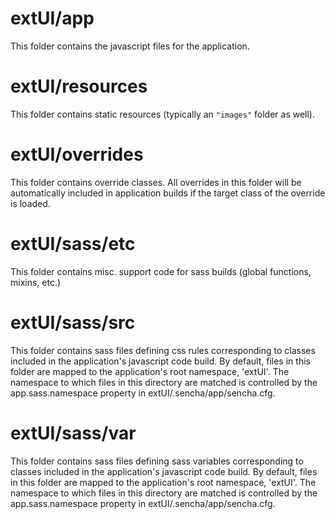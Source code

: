 # extUI/app

This folder contains the javascript files for the application.

# extUI/resources

This folder contains static resources (typically an `"images"` folder as well).

# extUI/overrides

This folder contains override classes. All overrides in this folder will be 
automatically included in application builds if the target class of the override
is loaded.

# extUI/sass/etc

This folder contains misc. support code for sass builds (global functions, 
mixins, etc.)

# extUI/sass/src

This folder contains sass files defining css rules corresponding to classes
included in the application's javascript code build.  By default, files in this 
folder are mapped to the application's root namespace, 'extUI'. The
namespace to which files in this directory are matched is controlled by the
app.sass.namespace property in extUI/.sencha/app/sencha.cfg. 

# extUI/sass/var

This folder contains sass files defining sass variables corresponding to classes
included in the application's javascript code build.  By default, files in this 
folder are mapped to the application's root namespace, 'extUI'. The
namespace to which files in this directory are matched is controlled by the
app.sass.namespace property in extUI/.sencha/app/sencha.cfg. 
